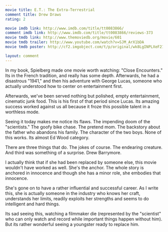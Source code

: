 ```yaml
---
movie title: E.T.: The Extra-Terrestrial
comment title: Drew Draws
rating: 2

movie imdb link: http://www.imdb.com/title/tt0083866/
comment imdb link: http://www.imdb.com/title/tt0083866/reviews-373
movie tmdb link: http://www.themoviedb.org/movie/601
movie tmdb trailer: http://www.youtube.com/watch?v=SJM_ArX1bDA
movie tmdb poster: http://cf2.imgobject.com/t/p/original/wk8LgINPLXeF21hT2ao3n6LHOwJ.jpg

layout: comment
---
```


In my book, Spielberg made one movie worth watching: "Close Encounters." Its in the French tradition, and really has some depth. Afterwards, he had a disastrous "1941," and then his adventure with George Lucas, someone who actually understood how to center on entertainment first.

Afterwards, we've been served nothing but polished, empty entertainment, cinematic junk food. This is his first of that period since Lucas. Its amazing success worked against us all because it froze this possible talent in a worthless mode.

Seeing it today makes me notice its flaws. The impending doom of the "scientists." The goofy bike chase. The pretend mom. The backstory about the father who abandons his family. The character of the two boys. None of this works. Its almost Ed Wood category.

There are three things that do. The jokes of course. The endearing creature. And third was something of a surprise. Drew Barrymore.

I actually think that if she had been replaced by someone else, this movie wouldn't have worked as well. She's the anchor. The whole story is anchored in innocence and though she has a minor role, she embodies that innocence. 

She's gone on to have a rather influential and successful career. As I write this, she is actually someone in the industry who knows her craft, understands her limits, readily exploits her strengths and seems to do intelligent and hard things.

Its sad seeing this, watching a filmmaker die (represented by the "scientist" who can only watch and record while important things happen without him). But its rather wonderful seeing a youngster ready to replace him.